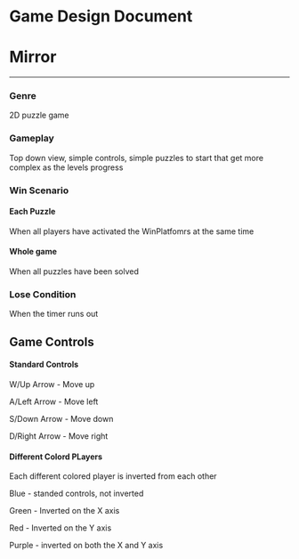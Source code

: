 # Game Design Document

# Mirror

---

### Genre

2D puzzle game

### Gameplay

Top down view, simple controls, simple puzzles to start that get more complex as the levels progress

### Win Scenario


#### Each Puzzle

When all players have activated the WinPlatfomrs at the same time

#### Whole game

When all puzzles have been solved

### Lose Condition

When the timer runs out

## Game Controls


#### Standard Controls

W/Up Arrow - Move up

A/Left Arrow - Move left

S/Down Arrow - Move down

D/Right Arrow - Move right


#### Different Colord PLayers

Each different colored player is inverted from each other

Blue - standed controls, not inverted

Green - Inverted on the X axis

Red - Inverted on the Y axis

Purple - inverted on both the X and Y axis
